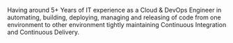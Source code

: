 Having around 5+ Years of IT experience as a Cloud & DevOps Engineer in automating, building, deploying, managing and releasing of code from one environment to other environment tightly maintaining Continuous Integration and Continuous Delivery.
